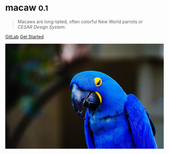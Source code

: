 # macaw <small>0.1</small>

> Macaws are long-tailed, often colorful New World parrots or<br> <em>CESAR Design System</em>.


[GitLab](https://gitlab.com/cesarbr/cesar-apps/macaw/macaw)
[Get Started](#macaw)

![](_media/bg.jpg)